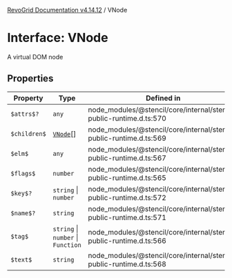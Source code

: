 [RevoGrid Documentation v4.14.12](README.md) / VNode

# Interface: VNode

A virtual DOM node

## Properties

| Property | Type | Defined in |
| ------ | ------ | ------ |
| `$attrs$?` | `any` | node\_modules/@stencil/core/internal/stencil-public-runtime.d.ts:570 |
| `$children$` | [`VNode`](Interface.VNode.md)[] | node\_modules/@stencil/core/internal/stencil-public-runtime.d.ts:569 |
| `$elm$` | `any` | node\_modules/@stencil/core/internal/stencil-public-runtime.d.ts:567 |
| `$flags$` | `number` | node\_modules/@stencil/core/internal/stencil-public-runtime.d.ts:565 |
| `$key$?` | `string` \| `number` | node\_modules/@stencil/core/internal/stencil-public-runtime.d.ts:572 |
| `$name$?` | `string` | node\_modules/@stencil/core/internal/stencil-public-runtime.d.ts:571 |
| `$tag$` | `string` \| `number` \| `Function` | node\_modules/@stencil/core/internal/stencil-public-runtime.d.ts:566 |
| `$text$` | `string` | node\_modules/@stencil/core/internal/stencil-public-runtime.d.ts:568 |
